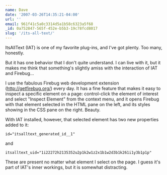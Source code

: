 ```yaml
---
name: Dave
date: '2007-03-26T14:35:21-04:00'
url: ''
email: 961f41c5a0c3314d5a1b58c6323a5f68
_id: 0a752847-565f-452e-b5b3-19c78fcd8017
slug: '/its-all-text/'
---
```


ItsAllText (IAT) is one of my favorite plug-ins, and I've got plenty. Too
many, honestly.

But it has one behavior that I don't quite understand. I can live with it, but
it makes me think that something's slightly amiss with the interaction of IAT
and Firebug...

I use the fabulous Firebug web development extension (http://getfirebug.org/)
every day. It has a fine feature that makes it easy to inspect a specific
element on a page: control-click the element of interest and select "Inspect
Element" from the context menu, and it opens Firebug with that element
selected in the HTML pane on the left, and its styles showing in the CSS pane
on the right. Beauty.

With IAT installed, however, that selected element has two new properties
added to it:

    id="itsalltext_generated_id__1"

and

    itsalltext_uid="1i22272h2135352u2p1k2w1z2x1b1w2d3b1k261i1y3b1p1p"

These are present no matter what element I select on the page. I guess it's
part of IAT's inner workings, but it is somewhat distracting.
